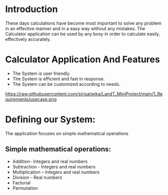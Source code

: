 # Introduction

These days calculations have become most important to solve any problem in an effective manner and in a easy way without any mistakes.
The Calculator application can be used by any bosy in order to calculate easily, effectively accurately.

# Calculator Application And Features

- The System is user friendly.
- The System is efficient and fast in response.
- The System can be customized according to needs.

https://raw.githubusercontent.com/sirisatwika/LandT_MiniProject/main/1_Requirements/usecase.png


# Defining our System:

The application focuses on simple mathematical operations

## Simple mathematical operations:

- Addition- Integers and real numbers
- Subtraction - Integers and real numbers
- Multiplication – Integers and real numbers
- Division - Real numbers
- Factorial
- Permutation
